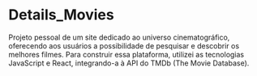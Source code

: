 # Details_Movies
Projeto pessoal de um site dedicado ao universo cinematográfico, oferecendo aos usuários a possibilidade de pesquisar e descobrir os melhores filmes. Para construir essa plataforma, utilizei as tecnologias JavaScript e React, integrando-a à API do TMDb (The Movie Database).
